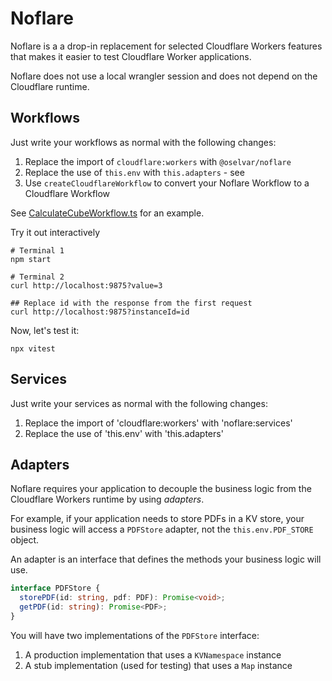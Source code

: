 # Noflare

Noflare is a a drop-in replacement for selected Cloudflare Workers features
that makes it easier to test Cloudflare Worker applications.

Noflare does not use a local wrangler session and does not depend on the Cloudflare runtime.

## Workflows

Just write your workflows as normal with the following changes:

1. Replace the import of `cloudflare:workers` with `@oselvar/noflare`
2. Replace the use of `this.env` with `this.adapters` - see
3. Use `createCloudflareWorkflow` to convert your Noflare Workflow to a Cloudflare Workflow

See [CalculateCubeWorkflow.ts](./src/examples/CalculateCubeWorkflow.ts) for an example.

Try it out interactively

    # Terminal 1
    npm start

    # Terminal 2
    curl http://localhost:9875?value=3

    ## Replace id with the response from the first request
    curl http://localhost:9875?instanceId=id

Now, let's test it:

    npx vitest

## Services

Just write your services as normal with the following changes:

1. Replace the import of 'cloudflare:workers' with 'noflare:services'
2. Replace the use of 'this.env' with 'this.adapters'

## Adapters

Noflare requires your application to decouple the business logic from the Cloudflare Workers runtime
by using _adapters_.

For example, if your application needs to store PDFs in a KV store, your business logic will access
a `PDFStore` adapter, not the `this.env.PDF_STORE` object.

An adapter is an interface that defines the methods your business logic will use.

```typescript
interface PDFStore {
  storePDF(id: string, pdf: PDF): Promise<void>;
  getPDF(id: string): Promise<PDF>;
}
```

You will have two implementations of the `PDFStore` interface:

1. A production implementation that uses a `KVNamespace` instance
2. A stub implementation (used for testing) that uses a `Map` instance
